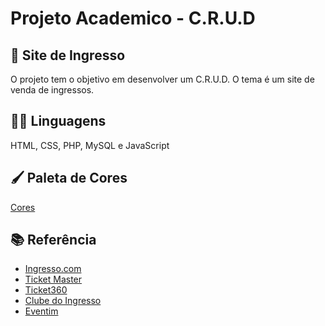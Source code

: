 # Projeto Academico - C.R.U.D
## 🎫 Site de Ingresso
O projeto tem o objetivo em desenvolver um C.R.U.D. O tema é um site de venda de ingressos.

## 👨‍💻 Linguagens
HTML, CSS, PHP, MySQL e JavaScript

## 🖌️ Paleta de Cores

[Cores](https://paletadecores.com/paleta/edeccf/f1c694/dc6378/207178/101652/)


## 📚 Referência
 - [Ingresso.com](https://www.ingresso.com/)
 - [Ticket Master](https://www.ticketmaster.com.br/)
 - [Ticket360](https://www.ticket360.com.br/)
 - [Clube do Ingresso](https://www.clubedoingresso.com/)
 - [Eventim](https://www.eventim.com.br/)


